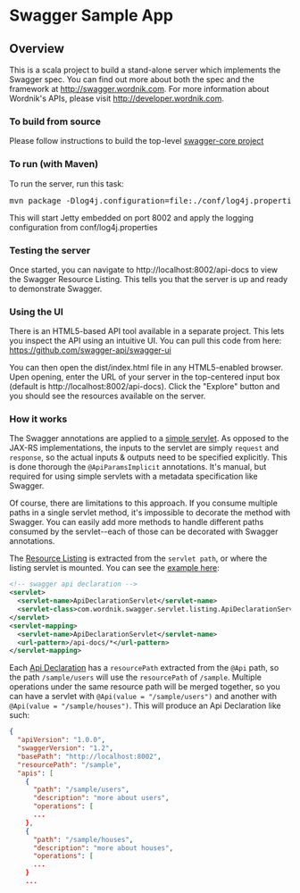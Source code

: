 # Swagger Sample App

## Overview
This is a scala project to build a stand-alone server which implements the Swagger spec.  You can find out 
more about both the spec and the framework at http://swagger.wordnik.com.  For more information 
about Wordnik's APIs, please visit http://developer.wordnik.com.

### To build from source
Please follow instructions to build the top-level [swagger-core project](https://github.com/swagger-api/swagger-core)


### To run (with Maven)
To run the server, run this task:
<pre>
mvn package -Dlog4j.configuration=file:./conf/log4j.properties jetty:run
</pre>

This will start Jetty embedded on port 8002 and apply the logging configuration from conf/log4j.properties

### Testing the server
Once started, you can navigate to http://localhost:8002/api-docs to view the Swagger Resource Listing.
This tells you that the server is up and ready to demonstrate Swagger.

### Using the UI
There is an HTML5-based API tool available in a separate project.  This lets you inspect the API using an 
intuitive UI.  You can pull this code from here:  https://github.com/swagger-api/swagger-ui

You can then open the dist/index.html file in any HTML5-enabled browser.  Upen opening, enter the
URL of your server in the top-centered input box (default is http://localhost:8002/api-docs).  Click the "Explore" 
button and you should see the resources available on the server.

### How it works
The Swagger annotations are applied to a [simple servlet](https://github.com/swagger-api/swagger-core/blob/develop-1.3/samples/scala-servlet/src/main/scala/com/wordnik/swagger/sample/servlet/SampleServlet.scala#L14).  As opposed to the JAX-RS implementations, the inputs to the servlet are simply `request` and `response`, so the actual inputs & outputs need to be specified explicitly.  This is done thorough the `@ApiParamsImplicit` annotations.  It's manual, but required for using simple servlets with a metadata specification like Swagger.

Of course, there are limitations to this approach.  If you consume multiple paths in a single servlet method, it's impossible to decorate the method with Swagger.  You can easily add more methods to handle different paths consumed by the servlet--each of those can be decorated with Swagger annotations.

The [Resource Listing](https://github.com/swagger-api/swagger-core/wiki/Resource-Listing) is extracted from the `servlet path`, or where the listing servlet is mounted.  You can see the [example here](https://github.com/swagger-api/swagger-core/blob/develop-1.3/samples/scala-servlet/src/main/webapp/WEB-INF/web.xml#L35):

```xml
<!-- swagger api declaration -->
<servlet>
  <servlet-name>ApiDeclarationServlet</servlet-name>
  <servlet-class>com.wordnik.swagger.servlet.listing.ApiDeclarationServlet</servlet-class>
</servlet>
<servlet-mapping>
  <servlet-name>ApiDeclarationServlet</servlet-name>
  <url-pattern>/api-docs/*</url-pattern>
</servlet-mapping>
```

Each [Api Declaration](https://github.com/swagger-api/swagger-core/wiki/API-Declaration) has a `resourcePath` extracted from the `@Api` path, so the path `/sample/users` will use the `resourcePath` of `/sample`.  Multiple operations under the same resource path will be merged together, so you can have a servlet with `@Api(value = "/sample/users")` and another with `@Api(value = "/sample/houses")`.  This will produce an Api Declaration like such:

```json
{
  "apiVersion": "1.0.0",
  "swaggerVersion": "1.2",
  "basePath": "http://localhost:8002",
  "resourcePath": "/sample",
  "apis": [
    {
      "path": "/sample/users",
      "description": "more about users",
      "operations": [
      ...
    }, 
    {
      "path": "/sample/houses",
      "description": "more about houses",
      "operations": [
      ...
    }
    ...
```
